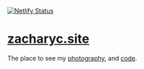 [![Netlify Status](https://api.netlify.com/api/v1/badges/357248e8-e146-490c-9e68-a4ec5811a0f4/deploy-status)](https://app.netlify.com/sites/zacharyc/deploys)

# [zacharyc.site](https://zacharyc.site)
The place to see my [photography](https://zacharyc.site/photography), and [code](https://zacharyc.site/code).
